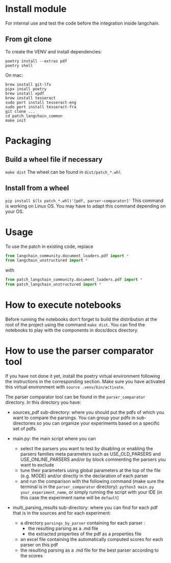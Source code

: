 # Install module
For internal use and test the code before the integration inside langchain.

## From git clone
To create the VENV and install dependencies:
```
poetry install --extras pdf
poetry shell
```

On mac:

```
brew install git-lfs
pipx insall poetry
brew install xpdf
brew install tesseract
sudo port install tesseract-eng
sudo port install tesseract-fra
git clone ...
cd patch_langchain_common
make init
```

# Packaging

## Build a wheel file if necessary
`make dist`
The wheel can be found in `dist/patch_*.whl`

## Install from a wheel 
`pip install $(ls patch_*.whl)'[pdf, parser-comparator]'`
This command is working on Linux OS. You may have to adapt this command depending on your OS.

# Usage
To use the patch in existing code, replace
```python
from langchain_community.document_loaders.pdf import *
from langchain_unstructured import *
```
with
```python
from patch_langchain_community.document_loaders.pdf import *
from patch_langchain_unstructured import *
```

# How to execute notebooks 
Before running the notebooks don't forget to build the distribution at the root of the project using the command
`make dist`.
You can find the notebooks to play with the components in docs/docs directory.

# How to use the parser comparator tool
If you have not done it yet, install the poetry virtual environment following the instructions in the corresponding 
section.
Make sure you have activated this virtual environment with `source .venv/bin/activate`.

The parser comparator tool can be found in the `parser_comparator` directory.
In this directory you have:
  - sources_pdf sub-directory: where you should put the pdfs of which you want to compare the parsings. You can group your 
    pdfs in sub-directories so you can organize your experiments based on a specific set of pdfs.

  - main.py: the main script where you can
    - select the parsers you want to test by disabling or enabling the parsers families meta parameters such as
      USE_OLD_PARSERS and USE_ONLINE_PARSERS and/or by block commenting the parsers you want to exclude
    - tune their parameters using global parameters at the top of the file (e.g. MODE) and/or directly in the declaration 
      of each parser
    - and run the comparison with the following command (make sure the terminal is in the `parser_comparator` directory):
      `python3 main.py your_experiment_name`, or simply running the script with your IDE (in this case the experiment 
      name will be `default`)
    
  - multi_parsing_results sub-directory: where you can find for each pdf that is in the sources and for each experiment:
      - a directory `parsings_by_parser` containing for each parser :
        - the resulting parsing as a .md file
        - the extracted properties of the pdf as a properties file
      - an excel file containing the automatically computed scores for each parser on this pdf
      - the resulting parsing as a .md file for the best parser according to the scores




